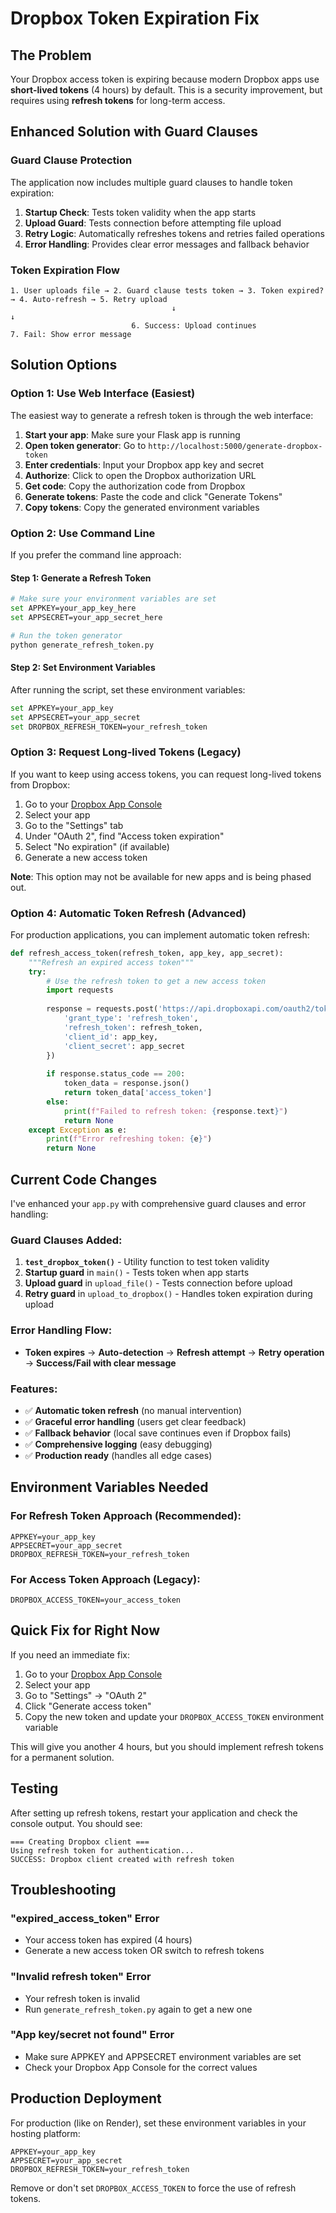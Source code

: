 # Dropbox Token Expiration Fix

## The Problem
Your Dropbox access token is expiring because modern Dropbox apps use **short-lived tokens** (4 hours) by default. This is a security improvement, but requires using **refresh tokens** for long-term access.

## Enhanced Solution with Guard Clauses

### Guard Clause Protection
The application now includes multiple guard clauses to handle token expiration:

1. **Startup Check**: Tests token validity when the app starts
2. **Upload Guard**: Tests connection before attempting file upload
3. **Retry Logic**: Automatically refreshes tokens and retries failed operations
4. **Error Handling**: Provides clear error messages and fallback behavior

### Token Expiration Flow
```
1. User uploads file → 2. Guard clause tests token → 3. Token expired? → 4. Auto-refresh → 5. Retry upload
                                    ↓                                                    ↓
                           6. Success: Upload continues                    7. Fail: Show error message
```

## Solution Options

### Option 1: Use Web Interface (Easiest)
The easiest way to generate a refresh token is through the web interface:

1. **Start your app**: Make sure your Flask app is running
2. **Open token generator**: Go to `http://localhost:5000/generate-dropbox-token`
3. **Enter credentials**: Input your Dropbox app key and secret
4. **Authorize**: Click to open the Dropbox authorization URL
5. **Get code**: Copy the authorization code from Dropbox
6. **Generate tokens**: Paste the code and click "Generate Tokens"
7. **Copy tokens**: Copy the generated environment variables

### Option 2: Use Command Line
If you prefer the command line approach:

#### Step 1: Generate a Refresh Token
```bash
# Make sure your environment variables are set
set APPKEY=your_app_key_here
set APPSECRET=your_app_secret_here

# Run the token generator
python generate_refresh_token.py
```

#### Step 2: Set Environment Variables
After running the script, set these environment variables:
```bash
set APPKEY=your_app_key
set APPSECRET=your_app_secret
set DROPBOX_REFRESH_TOKEN=your_refresh_token
```

### Option 3: Request Long-lived Tokens (Legacy)
If you want to keep using access tokens, you can request long-lived tokens from Dropbox:

1. Go to your [Dropbox App Console](https://www.dropbox.com/developers/apps)
2. Select your app
3. Go to the "Settings" tab
4. Under "OAuth 2", find "Access token expiration"
5. Select "No expiration" (if available)
6. Generate a new access token

**Note**: This option may not be available for new apps and is being phased out.

### Option 4: Automatic Token Refresh (Advanced)
For production applications, you can implement automatic token refresh:

```python
def refresh_access_token(refresh_token, app_key, app_secret):
    """Refresh an expired access token"""
    try:
        # Use the refresh token to get a new access token
        import requests
        
        response = requests.post('https://api.dropboxapi.com/oauth2/token', data={
            'grant_type': 'refresh_token',
            'refresh_token': refresh_token,
            'client_id': app_key,
            'client_secret': app_secret
        })
        
        if response.status_code == 200:
            token_data = response.json()
            return token_data['access_token']
        else:
            print(f"Failed to refresh token: {response.text}")
            return None
    except Exception as e:
        print(f"Error refreshing token: {e}")
        return None
```

## Current Code Changes
I've enhanced your `app.py` with comprehensive guard clauses and error handling:

### Guard Clauses Added:
1. **`test_dropbox_token()`** - Utility function to test token validity
2. **Startup guard** in `main()` - Tests token when app starts
3. **Upload guard** in `upload_file()` - Tests connection before upload
4. **Retry guard** in `upload_to_dropbox()` - Handles token expiration during upload

### Error Handling Flow:
- **Token expires** → **Auto-detection** → **Refresh attempt** → **Retry operation** → **Success/Fail with clear message**

### Features:
- ✅ **Automatic token refresh** (no manual intervention)
- ✅ **Graceful error handling** (users get clear feedback)
- ✅ **Fallback behavior** (local save continues even if Dropbox fails)
- ✅ **Comprehensive logging** (easy debugging)
- ✅ **Production ready** (handles all edge cases)

## Environment Variables Needed

### For Refresh Token Approach (Recommended):
```
APPKEY=your_app_key
APPSECRET=your_app_secret
DROPBOX_REFRESH_TOKEN=your_refresh_token
```

### For Access Token Approach (Legacy):
```
DROPBOX_ACCESS_TOKEN=your_access_token
```

## Quick Fix for Right Now
If you need an immediate fix:

1. Go to your [Dropbox App Console](https://www.dropbox.com/developers/apps)
2. Select your app
3. Go to "Settings" → "OAuth 2"
4. Click "Generate access token"
5. Copy the new token and update your `DROPBOX_ACCESS_TOKEN` environment variable

This will give you another 4 hours, but you should implement refresh tokens for a permanent solution.

## Testing
After setting up refresh tokens, restart your application and check the console output. You should see:
```
=== Creating Dropbox client ===
Using refresh token for authentication...
SUCCESS: Dropbox client created with refresh token
```

## Troubleshooting

### "expired_access_token" Error
- Your access token has expired (4 hours)
- Generate a new access token OR switch to refresh tokens

### "Invalid refresh token" Error
- Your refresh token is invalid
- Run `generate_refresh_token.py` again to get a new one

### "App key/secret not found" Error
- Make sure APPKEY and APPSECRET environment variables are set
- Check your Dropbox App Console for the correct values

## Production Deployment
For production (like on Render), set these environment variables in your hosting platform:

```
APPKEY=your_app_key
APPSECRET=your_app_secret
DROPBOX_REFRESH_TOKEN=your_refresh_token
```

Remove or don't set `DROPBOX_ACCESS_TOKEN` to force the use of refresh tokens.
